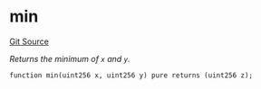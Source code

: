 # min
[Git Source](https://github.com/zammdefi/ZAMM/blob/a16fe98b0b7a92f7973a9fafc3de78cf238deec1/src/utils/Math.sol)

*Returns the minimum of `x` and `y`.*


```solidity
function min(uint256 x, uint256 y) pure returns (uint256 z);
```

